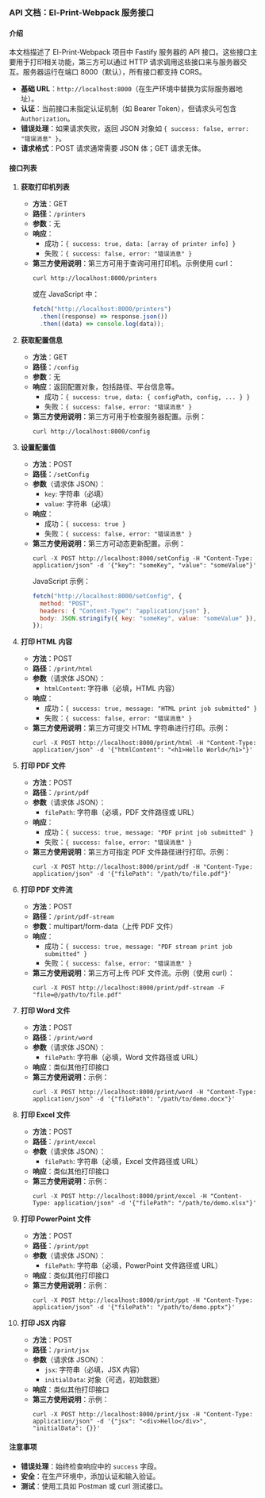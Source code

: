 ### API 文档：El-Print-Webpack 服务接口

#### 介绍

本文档描述了 El-Print-Webpack 项目中 Fastify 服务器的 API 接口。这些接口主要用于打印相关功能，第三方可以通过 HTTP 请求调用这些接口来与服务器交互。服务器运行在端口 8000（默认），所有接口都支持 CORS。

- **基础 URL**：`http://localhost:8000`（在生产环境中替换为实际服务器地址）。
- **认证**：当前接口未指定认证机制（如 Bearer Token），但请求头可包含 `Authorization`。
- **错误处理**：如果请求失败，返回 JSON 对象如 `{ success: false, error: "错误消息" }`。
- **请求格式**：POST 请求通常需要 JSON 体；GET 请求无体。

#### 接口列表

1. **获取打印机列表**
   - **方法**：GET
   - **路径**：`/printers`
   - **参数**：无
   - **响应**：
     - 成功：`{ success: true, data: [array of printer info] }`
     - 失败：`{ success: false, error: "错误消息" }`
   - **第三方使用说明**：第三方可用于查询可用打印机。示例使用 curl：
     ```
     curl http://localhost:8000/printers
     ```
     或在 JavaScript 中：
     ```javascript
     fetch("http://localhost:8000/printers")
       .then((response) => response.json())
       .then((data) => console.log(data));
     ```

2. **获取配置信息**
   - **方法**：GET
   - **路径**：`/config`
   - **参数**：无
   - **响应**：返回配置对象，包括路径、平台信息等。
     - 成功：`{ success: true, data: { configPath, config, ... } }`
     - 失败：`{ success: false, error: "错误消息" }`
   - **第三方使用说明**：第三方可用于检查服务器配置。示例：
     ```
     curl http://localhost:8000/config
     ```

3. **设置配置值**
   - **方法**：POST
   - **路径**：`/setConfig`
   - **参数**（请求体 JSON）：
     - `key`: 字符串（必填）
     - `value`: 字符串（必填）
   - **响应**：
     - 成功：`{ success: true }`
     - 失败：`{ success: false, error: "错误消息" }`
   - **第三方使用说明**：第三方可动态更新配置。示例：
     ```
     curl -X POST http://localhost:8000/setConfig -H "Content-Type: application/json" -d '{"key": "someKey", "value": "someValue"}'
     ```
     JavaScript 示例：
     ```javascript
     fetch("http://localhost:8000/setConfig", {
       method: "POST",
       headers: { "Content-Type": "application/json" },
       body: JSON.stringify({ key: "someKey", value: "someValue" }),
     });
     ```

4. **打印 HTML 内容**
   - **方法**：POST
   - **路径**：`/print/html`
   - **参数**（请求体 JSON）：
     - `htmlContent`: 字符串（必填，HTML 内容）
   - **响应**：
     - 成功：`{ success: true, message: "HTML print job submitted" }`
     - 失败：`{ success: false, error: "错误消息" }`
   - **第三方使用说明**：第三方可提交 HTML 字符串进行打印。示例：
     ```
     curl -X POST http://localhost:8000/print/html -H "Content-Type: application/json" -d '{"htmlContent": "<h1>Hello World</h1>"}'
     ```

5. **打印 PDF 文件**
   - **方法**：POST
   - **路径**：`/print/pdf`
   - **参数**（请求体 JSON）：
     - `filePath`: 字符串（必填，PDF 文件路径或 URL）
   - **响应**：
     - 成功：`{ success: true, message: "PDF print job submitted" }`
     - 失败：`{ success: false, error: "错误消息" }`
   - **第三方使用说明**：第三方可指定 PDF 文件路径进行打印。示例：
     ```
     curl -X POST http://localhost:8000/print/pdf -H "Content-Type: application/json" -d '{"filePath": "/path/to/file.pdf"}'
     ```

6. **打印 PDF 文件流**
   - **方法**：POST
   - **路径**：`/print/pdf-stream`
   - **参数**：multipart/form-data（上传 PDF 文件）
   - **响应**：
     - 成功：`{ success: true, message: "PDF stream print job submitted" }`
     - 失败：`{ success: false, error: "错误消息" }`
   - **第三方使用说明**：第三方可上传 PDF 文件流。示例（使用 curl）：
     ```
     curl -X POST http://localhost:8000/print/pdf-stream -F "file=@/path/to/file.pdf"
     ```

7. **打印 Word 文件**
   - **方法**：POST
   - **路径**：`/print/word`
   - **参数**（请求体 JSON）：
     - `filePath`: 字符串（必填，Word 文件路径或 URL）
   - **响应**：类似其他打印接口
   - **第三方使用说明**：示例：
     ```
     curl -X POST http://localhost:8000/print/word -H "Content-Type: application/json" -d '{"filePath": "/path/to/demo.docx"}'
     ```

8. **打印 Excel 文件**
   - **方法**：POST
   - **路径**：`/print/excel`
   - **参数**（请求体 JSON）：
     - `filePath`: 字符串（必填，Excel 文件路径或 URL）
   - **响应**：类似其他打印接口
   - **第三方使用说明**：示例：
     ```
     curl -X POST http://localhost:8000/print/excel -H "Content-Type: application/json" -d '{"filePath": "/path/to/demo.xlsx"}'
     ```

9. **打印 PowerPoint 文件**
   - **方法**：POST
   - **路径**：`/print/ppt`
   - **参数**（请求体 JSON）：
     - `filePath`: 字符串（必填，PowerPoint 文件路径或 URL）
   - **响应**：类似其他打印接口
   - **第三方使用说明**：示例：
     ```
     curl -X POST http://localhost:8000/print/ppt -H "Content-Type: application/json" -d '{"filePath": "/path/to/demo.pptx"}'
     ```

10. **打印 JSX 内容**
    - **方法**：POST
    - **路径**：`/print/jsx`
    - **参数**（请求体 JSON）：
      - `jsx`: 字符串（必填，JSX 内容）
      - `initialData`: 对象（可选，初始数据）
    - **响应**：类似其他打印接口
    - **第三方使用说明**：示例：
      ```
      curl -X POST http://localhost:8000/print/jsx -H "Content-Type: application/json" -d '{"jsx": "<div>Hello</div>", "initialData": {}}'
      ```

#### 注意事项

- **错误处理**：始终检查响应中的 `success` 字段。
- **安全**：在生产环境中，添加认证和输入验证。
- **测试**：使用工具如 Postman 或 curl 测试接口。
